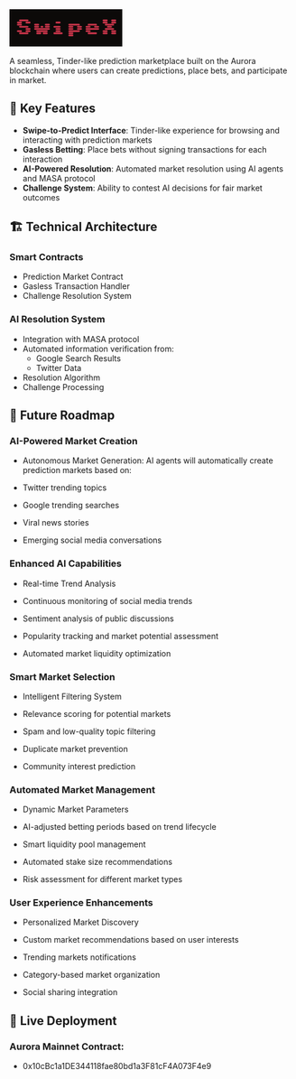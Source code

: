 <div align="start">
  <img src="./public//logo.png" alt="Prediction Marketplace Logo" width="200">
</div>

A seamless, Tinder-like prediction marketplace built on the Aurora blockchain where users can create predictions, place bets, and participate in market.

## 🌟 Key Features

- **Swipe-to-Predict Interface**: Tinder-like experience for browsing and interacting with prediction markets
- **Gasless Betting**: Place bets without signing transactions for each interaction
- **AI-Powered Resolution**: Automated market resolution using AI agents and MASA protocol
- **Challenge System**: Ability to contest AI decisions for fair market outcomes


## 🏗 Technical Architecture

### Smart Contracts
- Prediction Market Contract
- Gasless Transaction Handler
- Challenge Resolution System

### AI Resolution System
- Integration with MASA protocol
- Automated information verification from:
  - Google Search Results
  - Twitter Data
- Resolution Algorithm
- Challenge Processing


## 🔮 Future Roadmap

### AI-Powered Market Creation
- Autonomous Market Generation: AI agents will automatically create prediction markets based on:

- Twitter trending topics
- Google trending searches
- Viral news stories
- Emerging social media conversations


### Enhanced AI Capabilities
- Real-time Trend Analysis

- Continuous monitoring of social media trends
- Sentiment analysis of public discussions
- Popularity tracking and market potential assessment
- Automated market liquidity optimization

### Smart Market Selection

- Intelligent Filtering System

- Relevance scoring for potential markets
- Spam and low-quality topic filtering
- Duplicate market prevention
- Community interest prediction


### Automated Market Management

- Dynamic Market Parameters

- AI-adjusted betting periods based on trend lifecycle
- Smart liquidity pool management
- Automated stake size recommendations
- Risk assessment for different market types



### User Experience Enhancements

- Personalized Market Discovery

- Custom market recommendations based on user interests
- Trending markets notifications
- Category-based market organization
- Social sharing integration


## 📱 Live Deployment
### Aurora Mainnet Contract:
  - 0x10cBc1a1DE344118fae80bd1a3F81cF4A073F4e9